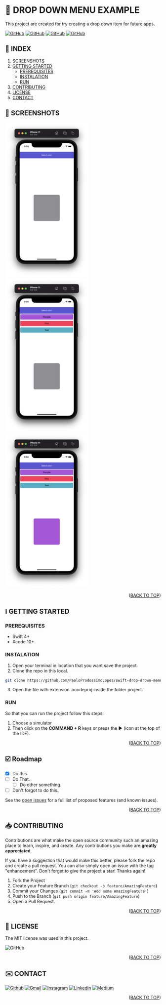 <!-- SET TOP ANCHOR -->
<div id="top"></div>



<!-- APP LOGO v1 -->
<!-- 
* THIS IS OPTIONAL
<p align="center">
  <img src="https://github.com/PaoloProdossimoLopes/swift-drop-drown-menu-example/blob/main/README_ASSETS/TINDER_LOGO.png" width="300">  
</p>
 -->

<!-- PROJECT NAME -->
#  DROP DOWN MENU EXAMPLE

<!-- DESCRIPTION -->
This project are created for try creating a drop down item for future apps.




<!-- APP LOGO V2-->
<!-- 
<br />
<div align="center">
  <a href="https://github.com/PaoloProdossimoLopes/swift-drop-drown-menu-example">
    <img src="images/logo.png" alt="Logo" width="80" height="80">
  </a>

  <h3 align="center">Best-README-Template</h3>

  <p align="center">
    An awesome README template to jumpstart your projects!
    <br />
    <a href="https://github.com/PaoloProdossimoLopes/swift-drop-drown-menu-example"><strong>Explore the docs »</strong></a>
    <br />
    <br />
    <a href="https://github.com/PaoloProdossimoLopes/swift-drop-drown-menu-example">View Demo</a>
    ·
    <a href="https://github.com/PaoloProdossimoLopes/swift-drop-drown-menu-example/issues">Report Bug</a>
    ·
    <a href="https://github.com/PaoloProdossimoLopes/swift-drop-drown-menu-example/issues">Request Feature</a>
  </p>
</div>
-->



<!-- INFO BADGES -->
[![GitHub](https://img.shields.io/github/forks/PaoloProdossimoLopes/swift-drop-drown-menu-example?color=black&style=flat-square)](https://github.com/PaoloProdossimoLopes/swift-drop-drown-menu-example)
[![GitHub](https://img.shields.io/github/stars/PaoloProdossimoLopes/swift-drop-drown-menu-example?color=black&style=flat-square)](https://github.com/PaoloProdossimoLopes/swift-drop-drown-menu-example)
[![GitHub](https://img.shields.io/github/issues/PaoloProdossimoLopes/swift-drop-drown-menu-example?color=black&style=flat-square)](https://github.com/PaoloProdossimoLopes/swift-drop-drown-menu-example/issues)
[![GitHub](https://img.shields.io/github/issues-pr/PaoloProdossimoLopes/swift-drop-drown-menu-example?color=black&style=flat-square)](https://github.com/PaoloProdossimoLopes/swift-drop-drown-menu-example/pulls)



<!-- ACTIONS -->
<!-- Unsed
* IF YOUR WAS USING THE V2 HEADER YOU DON NEED THIS SETION

## 🔎  ACTIONS
[![REPORT ISSUE](https://img.shields.io/badge/-⚠️_REPORT_ISSUE-grey?style=flat-square&logo=pull_request&logoColor=white)](https://github.com/PaoloProdossimoLopes/swift-drop-drown-menu-example/issues)
[![PULL REQUEST](https://img.shields.io/badge/-⤴️_PULL_REQUEST-grey?style=flat-square&logo=pull_request&logoColor=white)](https://github.com/PaoloProdossimoLopes/swift-drop-drown-menu-example/pulls)
-->


<!-- Index -->
## 🔢  INDEX 
1. [SCREENSHOTS](#screenshots)
2. [GETTING STARTED](#getting-started)
    - [PREREQUISITES](#prerequisites)
    - [INSTALATION](#instalation)
    - [RUN](#run)
3. [CONTRIBUTING](#contributing)
4. [LICENSE](#license)
5. [CONTACT](#contact)



<!-- SCREENSHOTS -->
## 📸  SCREENSHOTS <a name="screenshots"></a>
<img src="https://github.com/PaoloProdossimoLopes/swift-drop-drown-menu-example/blob/main/README_ASSETS/SCREENSHOTS/STEP1.png" height="500">                     <img src="https://github.com/PaoloProdossimoLopes/swift-drop-drown-menu-example/blob/main/README_ASSETS/SCREENSHOTS/STEP2.png" height="500">                     <img src="https://github.com/PaoloProdossimoLopes/swift-drop-drown-menu-example/blob/main/README_ASSETS/SCREENSHOTS/STEP3.png" height="500">    

<p align="right">(<a href="#top">BACK TO TOP</a>)</p>



<!-- GETTING STARTED -->
## ℹ️  GETTING STARTED <a name="getting-started"></a>

### PREREQUISITES 
- Swift 4+
- Xcode 10+

### INSTALATION
1. Open your terminal in location that you want save the project.
2. Clone the repo in this local.
```sh
git clone https://github.com/PaoloProdossimoLopes/swift-drop-drown-menu-example.git
```
3. Open the file with extension .xcodeproj inside the folder project.
   
### RUN
So that you can run the project follow this steps:
1. Choose a simulator 
2. Then click on the **COMMAND + R** keys or press the ▶︎ (icon at the top of the IDE).

<p align="right">(<a href="#top">BACK TO TOP</a>)</p>



<!-- ROADMAP -->
## ☑️  Roadmap

- [X] Do this.
- [ ] Do That.
  - [ ] Do other something.
- [ ] Don't forgot to do this.

See the [open issues](https://github.com/PaoloProdossimoLopes/swift-drop-drown-menu-example/issues) for a full list of proposed features (and known issues).

<p align="right">(<a href="#top">BACK TO TOP</a>)</p>



<!-- CONTRIBUTING -->
## 📥  CONTRIBUTING <a name="contributing"></a>
Contributions are what make the open source community such an amazing place to learn, inspire, and create. Any contributions you make are **greatly appreciated**.

If you have a suggestion that would make this better, please fork the repo and create a pull request. You can also simply open an issue with the tag "enhancement".
Don't forget to give the project a star! Thanks again!

1. Fork the Project
2. Create your Feature Branch (`git checkout -b feature/AmazingFeature`)
3. Commit your Changes (`git commit -m 'Add some AmazingFeature'`)
4. Push to the Branch (`git push origin feature/AmazingFeature`)
5. Open a Pull Request.

<p align="right">(<a href="#top">BACK TO TOP</a>)</p>



<!-- LICENSE -->
## 📃  LICENSE <a name="license"></a>
The MIT license was used in this project.

![GitHub](https://img.shields.io/github/license/PaoloProdossimoLopes/swift-drop-drown-menu-example?color=black&style=flat-square)

<p align="right">(<a href="#top">BACK TO TOP</a>)</p>



<!-- CONTACT -->
## ✉️  CONTACT <a name="contact"></a>
[![Github](https://img.shields.io/badge/GitHub-black?style=for-the-badge&logo=github&logoColor=white)](https://github.com/PaoloProdossimoLopes)
[![Gmail](https://img.shields.io/badge/Gmail-black?style=for-the-badge&logo=gmail&logoColor=white)](mailto:paolo.prodossimo.lopes@gmail.com)
[![Instagram](https://img.shields.io/badge/Instagram-black?style=for-the-badge&logo=instagram&logoColor=white)](https://www.instagram.com/ios.dev.br/)
[![Linkedin](https://img.shields.io/badge/LinkedIn-black?style=for-the-badge&logo=linkedin&logoColor=white)](https://www.linkedin.com/in/paoloprodossimolopes/)
[![Medium](https://img.shields.io/badge/Medium-black?style=for-the-badge&logo=medium&logoColor=white)](https://medium.com/@pprodossimo)

<p align="right">(<a href="#top">BACK TO TOP</a>)</p>
